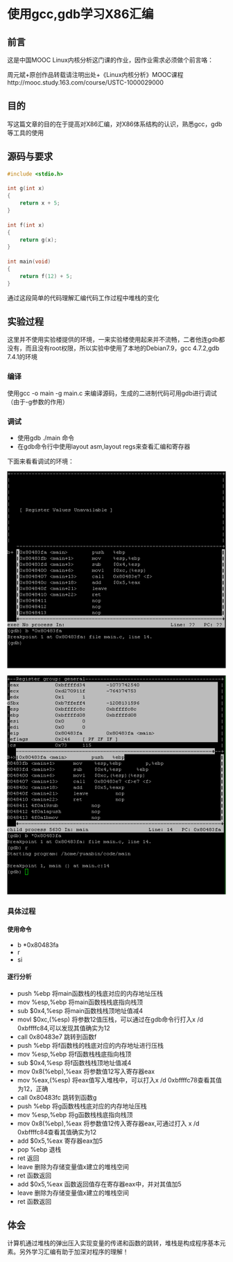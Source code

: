 # 使用gcc,gdb学习X86汇编

## 前言

 这是中国MOOC Linux内核分析这门课的作业，因作业需求必须做个前言咯：

 周元斌+原创作品转载请注明出处+《Linux内核分析》MOOC课程http://mooc.study.163.com/course/USTC-1000029000

## 目的

 写这篇文章的目的在于提高对X86汇编，对X86体系结构的认识，熟悉gcc，gdb等工具的使用

## 源码与要求

``` c
#include <stdio.h>

int g(int x)
{
    return x + 5;
}

int f(int x)
{
    return g(x);
}

int main(void)
{
    return f(12) + 5;
}

```

 通过这段简单的代码理解汇编代码工作过程中堆栈的变化

## 实验过程

这里并不使用实验楼提供的环境，一来实验楼使用起来并不流畅，二者他连gdb都没有，而且没有root权限，所以实验中使用了本地的Debian7.9，gcc 4.7.2,gdb 7.4.1的环境

### 编译

使用gcc -o main -g main.c 来编译源码，生成的二进制代码可用gdb进行调试（由于-g参数的作用）

### 调试

- 使用gdb ./main 命令
- 在gdb命令行中使用layout asm,layout regs来查看汇编和寄存器

下面来看看调试的环境：

![image](https://github.com/hduffddybz/MyDocument/raw/master/img/gdb_1.png)

![image](https://github.com/hduffddybz/MyDocument/raw/master/img/gdb_2.png)

### 具体过程

#### 使用命令
- b *0x80483fa
- r
- si

#### 逐行分析

- push %ebp 将main函数栈的栈底对应的内存地址压栈
- mov %esp,%ebp 将main函数栈栈底指向栈顶
- sub $0x4,%esp 将main函数栈栈顶地址值减4
- movl $0xc,(%esp) 将参数12值压栈，可以通过在gdb命令行打入x /d 0xbffffc84,可以发现其值确实为12
- call 0x80483e7 <f>  跳转到函数f
- push %ebp 将f函数栈的栈底对应的内存地址进行压栈
- mov %esp,%ebp 将f函数栈栈底指向栈顶
- sub $0x4,%esp 将f函数栈栈顶地址值减4
- mov 0x8(%ebp),%eax 将参数值12写入寄存器eax
- mov %eax,(%esp) 将eax值写入堆栈中，可以打入x /d 0xbffffc78查看其值为12，正确
- call 0x80483fc <g> 跳转到函数g
- push %ebp 将g函数栈栈底对应的内存地址压栈
- mov %esp,%ebp 将g函数栈栈底指向栈顶
- mov 0x8(%ebp),%eax 将参数值12传入寄存器eax,可通过打入 x /d 0xbffffc84查看其值确实为12
- add $0x5,%eax 寄存器eax加5
- pop %ebp 退栈
- ret 返回
- leave 删除为存储变量值x建立的堆栈空间
- ret 函数返回
- add $0x5,%eax 函数返回值存在寄存器eax中，并对其值加5
- leave 删除为存储变量值x建立的堆栈空间
- ret 函数返回

## 体会

计算机通过堆栈的弹出压入实现变量的传递和函数的跳转，堆栈是构成程序基本元素。另外学习汇编有助于加深对程序的理解！
